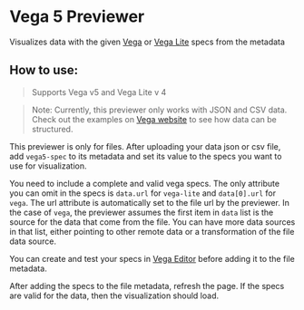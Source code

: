 # Vega 5 Previewer

Visualizes data with the given [Vega](https://vega.github.io/vega/) or [Vega Lite](https://vega.github.io/vega-lite/)
specs from the metadata

## How to use:

> Supports Vega v5 and Vega Lite v 4

> Note: Currently, this previewer only works with JSON and CSV data. Check out the examples on [Vega website](https://vega.github.io/vega/examples/) to see how data can be structured.

This previewer is only for files. After uploading your data json or csv file, add `vega5-spec` to its metadata and set its value to
the specs you want to use for visualization.

You need to include a complete and valid vega specs. The only attribute you can omit in the specs is `data.url`
for `vega-lite` and `data[0].url` for `vega`. The url attribute is automatically set to the file url by the previewer.
In the case of `vega`, the previewer assumes the first item in `data` list is the source for the data that come from the file. You can
have more data sources in that list, either pointing to other remote data or a transformation of the file data source.

You can create and test your specs in [Vega Editor](https://vega.github.io/editor/) before adding it to the file
metadata.

After adding the specs to the file metadata, refresh the page. If the specs are valid for the data, then the
visualization should load.
